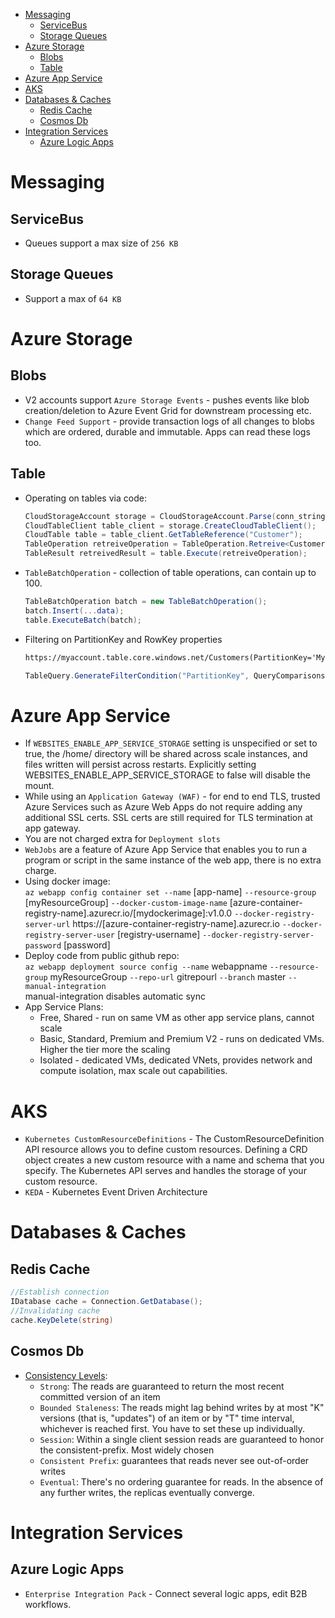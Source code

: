 - [Messaging](#messaging)
  - [ServiceBus](#servicebus)
  - [Storage Queues](#storage-queues)
- [Azure Storage](#azure-storage)
  - [Blobs](#blobs)
  - [Table](#table)
- [Azure App Service](#azure-app-service)
- [AKS](#aks)
- [Databases & Caches](#databases--caches)
  - [Redis Cache](#redis-cache)
  - [Cosmos Db](#cosmos-db)
- [Integration Services](#integration-services)
  - [Azure Logic Apps](#azure-logic-apps)

# Messaging
## ServiceBus
* Queues support a max size of `256 KB`
## Storage Queues
* Support a max of `64 KB`

# Azure Storage
## Blobs
* V2 accounts support `Azure Storage Events` - pushes events like blob creation/deletion to Azure Event Grid for downstream processing etc.
* `Change Feed Support` - provide transaction logs of all changes to blobs which are ordered, durable and immutable. Apps can read these logs too.
## Table
* Operating on tables via code:
  ```csharp
  CloudStorageAccount storage = CloudStorageAccount.Parse(conn_string);
  CloudTableClient table_client = storage.CreateCloudTableClient();
  CloudTable table = table_client.GetTableReference("Customer");
  TableOperation retreiveOperation = TableOperation.Retreive<CustomerEntity>("[PartitionKey], [RowKey]");
  TableResult retreivedResult = table.Execute(retreiveOperation);
  ```
* `TableBatchOperation` - collection of table operations, can contain up to 100.
  ```csharp
  TableBatchOperation batch = new TableBatchOperation();
  batch.Insert(...data);
  table.ExecuteBatch(batch);
  ```
* Filtering on PartitionKey and RowKey properties
  ```html
  https://myaccount.table.core.windows.net/Customers(PartitionKey='MyPartition',RowKey='MyRowKey1')
  ```
  ```csharp
  TableQuery.GenerateFilterCondition("PartitionKey", QueryComparisons.Equal, "Dave");
  ```

# Azure App Service
* If `WEBSITES_ENABLE_APP_SERVICE_STORAGE` setting is unspecified or set to true, the /home/ directory will be shared across scale instances, and files written will persist across restarts. Explicitly setting WEBSITES_ENABLE_APP_SERVICE_STORAGE to false will disable the mount.
* While using an `Application Gateway (WAF)` - for end to end TLS, trusted Azure Services such as Azure Web Apps do not require adding any additional SSL certs. SSL certs are still required for TLS termination at app gateway.
* You are not charged extra for `Deployment slots`
* `WebJobs` are a feature of Azure App Service that enables you to run a program or script in the same instance of the web app, there is no extra charge.
* Using docker image:\
`az webapp config container set --name` [app-name] `--resource-group` [myResourceGroup] `--docker-custom-image-name` [azure-container-registry-name].azurecr.io/[mydockerimage]:v1.0.0 `--docker-registry-server-url` https://[azure-container-registry-name].azurecr.io `--docker-registry-server-user` [registry-username] `--docker-registry-server-password` [password]
* Deploy code from public github repo:\
  `az webapp deployment source config --name` webappname `--resource-group` myResourceGroup `--repo-url` gitrepourl `--branch` master `--manual-integration` \
  manual-integration disables automatic sync 
* App Service Plans:
  * Free, Shared - run on same VM as other app service plans, cannot scale
  * Basic, Standard, Premium and Premium V2 - runs on dedicated VMs. Higher the tier more the scaling
  * Isolated - dedicated VMs, dedicated VNets, provides network and compute isolation, max scale out capabilities.

# AKS
* `Kubernetes CustomResourceDefinitions` - The CustomResourceDefinition API resource allows you to define custom resources. Defining a CRD object creates a new custom resource with a name and schema that you specify. The Kubernetes API serves and handles the storage of your custom resource.
* `KEDA` - Kubernetes Event Driven Architecture

# Databases & Caches
## Redis Cache
```csharp
//Establish connection
IDatabase cache = Connection.GetDatabase();
//Invalidating cache
cache.KeyDelete(string)
```

## Cosmos Db
* [Consistency Levels](https://docs.microsoft.com/en-us/azure/cosmos-db/consistency-levels):
  * `Strong`: The reads are guaranteed to return the most recent committed version of an item
  * `Bounded Staleness`: The reads might lag behind writes by at most "K" versions (that is, "updates") of an item or by "T" time interval, whichever is reached first. You have to set these up individually.
  * `Session`: Within a single client session reads are guaranteed to honor the consistent-prefix. Most widely chosen
  * `Consistent Prefix`: guarantees that reads never see out-of-order writes
  * `Eventual`: There's no ordering guarantee for reads. In the absence of any further writes, the replicas eventually converge.

# Integration Services
## Azure Logic Apps
* `Enterprise Integration Pack` - Connect several logic apps, edit B2B workflows.